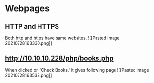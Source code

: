# Webpages
## HTTP and HTTPS
Both http and https have same websites.
![[Pasted image 20210728163330.png]]
## http://10.10.10.228/php/books.php
When clicked on 'Check Books.' it gives following page
![[Pasted image 20210728163538.png]]
